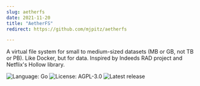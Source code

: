 ```yaml
---
slug: aetherfs
date: 2021-11-20
title: "AetherFS"
redirect: https://github.com/mjpitz/aetherfs

---
```


A virtual file system for small to medium-sized datasets (MB or GB, not TB or PB). Like Docker, but for data. Inspired
by Indeeds RAD project and Netflix's Hollow library.

![Language: Go](https://img.shields.io/github/languages/top/mjpitz/aetherfs?style=for-the-badge)
![License: AGPL-3.0](https://img.shields.io/github/license/mjpitz/aetherfs?style=for-the-badge)
![Latest release](https://img.shields.io/github/v/release/mjpitz/aetherfs?style=for-the-badge)

<!--more-->
